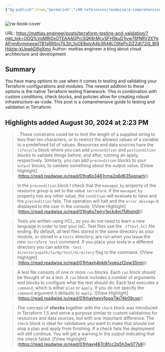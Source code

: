 ```yaml
---
{"dg-publish":true,"permalink":"/40-references/readwise/a-comprehensive-guide-to-testing-in-terraform-keep-your-tests-validations-checks-and-policies-in-order/","tags":["rw/articles"]}
---
```


![rw-book-cover](https://mattias.engineer/img/favicon/blue.png)
  
URL: https://mattias.engineer/posts/terraform-testing-and-validation/?mkt_tok=ODQ1LVpMRi0xOTEAAAGPci3QK6rMcySFH5kuD1iyw76fNRV2XYgAFnm6ymmeswiTB1sRRSni7ILSh_1pOE8qIzA4b3R48LO9lePo2iZZdt72i0_Bf4Hdztp-kUpwkD6gXmo
Author: mattias.engineer a blog about cloud architecture and development

## Summary

You have many options to use when it comes to testing and validating your Terraform configurations and modules. The newest addition to these options is the native Terraform testing framework. This in combination with custom conditions, check blocks, and policies allow for creating robust infrastructure-as-code. This post is a comprehensive guide to testing and validation in Terraform.

## Highlights added August 30, 2024 at 2:23 PM
>. These constrains could be to limit the length of a supplied string to less than ten characters, or to restrict the allowed values of a variable to a predefined list of values. Resources and data sources have the `lifecycle` block where you can add `precondition` and `postcondition` blocks to validate things before, and after, running an apply, respectively. Similarly, you can add `precondition` blocks to your `output` blocks, to validate something about the output value. ([View Highlight] (https://read.readwise.io/read/01hg6s3461nma2q6d635xgnarh))


>In the `precondition` block I check that the `managed_by` property of the resource group is set to the value `terraform`. If the `managed_by` property has any other value, the `condition` will evaluate to false and the `precondition` fails. The operation will halt and the `error_message` is displayed to the user in the console. ([View Highlight] (https://read.readwise.io/read/01hg6s7wjry1pcb4m7fdhsjnj5))


>Tests are written using HCL, so you do not need to learn a new language in order to test your IaC. Test files use the `.tftest.hcl` file ending.
>By default, all test files stored in the same directory as your module, or stored in a `tests` directory, are run when you issue the new `terraform test` command. If you place your tests in a different directory you can add the `-test-directory=path/to/my/test/directory` flag to the command. ([View Highlight] (https://read.readwise.io/read/01hhavh4nktk1yqeszf2qw35nm))


>A test file consists of one or more `run` blocks. Each `run` block should be thought of as a test. A `run` block includes a number of arguments and blocks to configure what the test should do. Each test executes a `command`, which is either `plan` or `apply`. If you do not specify the `command` argument it defaults to `apply`. ([View Highlight] (https://read.readwise.io/read/01hhavhexyfpgq7jkj74k09cxe))


>The concept of **checks** together with the `check` block was introduced in Terraform 1.5 and serve a purpose similar to custom validations for resources and data sources, but with one important difference. The `check` block is ideal for validations you want to make that should not stop a plan and apply from finishing. If a check fails the deployment will still continue. You will get a warning in the output indicating that the check failed. ([View Highlight] (https://read.readwise.io/read/01hhavj487c8fcc2p5h3w077s8))


